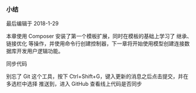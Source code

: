 <div class="container-fluid">
    <div class="card card-cascade my-5 hoverable">
        <div class="view gradient-card-header indigo">
            <h3 class="h3-responsive">小结</h3>
            <p>最后编辑于 2018-1-29</p>
        </div>
        <div class="card-body">
            <p class="card-text">
                <span class="h4-responsive">
                    本章使用 Composer 安装了第一个模板扩展，同时在模板的基础上学习了 继承、链接优化 等操作，并使用命令行创建控制器，下一章将开始使用模型创建连接数据库开发用户逻辑功能。
                </span>
            </p>
        </div>
        <div class="card info-color z-depth-2">
            <div class="card-body">
                <p class="white-text mb-0 text-center">
                    同步代码
                </p>
            </div>
        </div>
        <div class="card-body">
            <p class="card-text">
                <span class="h4-responsive">
                    别忘了 Git 这个工具，按下 Ctrl+Shift+G，键入更新的消息之后点击提交，并在多选栏中选择 推送到，进入 GitHub 查看线上代码是否同步
                </span>
            </p>
        </div>
    </div>
</div>